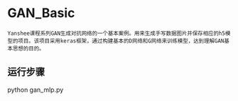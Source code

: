 # GAN_Basic
    Yanshee课程系列GAN生成对抗网络的一个基本案例。用来生成手写数据图片并保存相应的h5模型的项目。该项目采用keras框架，通过构建基本的D网络和G网络来训练模型，达到理解GAN基本思想的目的。
   
 ## 运行步骤
 python gan_mlp.py
